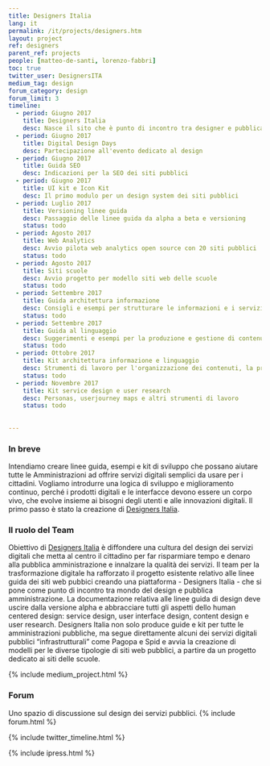 ```yaml
---
title: Designers Italia
lang: it
permalink: /it/projects/designers.htm
layout: project
ref: designers
parent_ref: projects
people: [matteo-de-santi, lorenzo-fabbri]
toc: true
twitter_user: DesignersITA
medium_tag: design
forum_category: design
forum_limit: 3
timeline:
  - period: Giugno 2017
    title: Designers Italia
    desc: Nasce il sito che è punto di incontro tra designer e pubblica amministrazione
  - period: Giugno 2017
    title: Digital Design Days
    desc: Partecipazione all'evento dedicato al design
  - period: Giugno 2017
    title: Guida SEO
    desc: Indicazioni per la SEO dei siti pubblici
  - period: Giugno 2017
    title: UI kit e Icon Kit
    desc: Il primo modulo per un design system dei siti pubblici
  - period: Luglio 2017
    title: Versioning linee guida
    desc: Passaggio delle linee guida da alpha a beta e versioning
    status: todo
  - period: Agosto 2017
    title: Web Analytics
    desc: Avvio pilota web analytics open source con 20 siti pubblici
    status: todo
  - period: Agosto 2017
    title: Siti scuole
    desc: Avvio progetto per modello siti web delle scuole
    status: todo
  - period: Settembre 2017
    title: Guida architettura informazione
    desc: Consigli e esempi per strutturare le informazioni e i servizi nei siti pubblici
    status: todo
  - period: Settembre 2017
    title: Guida al linguaggio
    desc: Suggerimenti e esempi per la produzione e gestione di contenuti sui siti pubblici
    status: todo
  - period: Ottobre 2017
    title: Kit architettura informazione e linguaggio
    desc: Strumenti di lavoro per l'organizzazione dei contenuti, la produzione di wireframe e prototipi
    status: todo
  - period: Novembre 2017
    title: Kit service design e user research
    desc: Personas, userjourney maps e altri strumenti di lavoro 
    status: todo
    
    
---
```



### In breve
Intendiamo creare linee guida, esempi e kit di sviluppo che possano aiutare tutte le Amministrazioni ad  offrire servizi digitali semplici da usare per i cittadini. Vogliamo introdurre una logica di sviluppo e miglioramento continuo, perché i prodotti digitali e le interfacce devono essere un corpo vivo, che evolve insieme ai bisogni degli utenti e alle innovazioni digitali. Il primo passo è stato la creazione di [Designers Italia](https://designers.italia.it).

### Il ruolo del Team
Obiettivo di [Designers Italia](https://designers.italia.it) è diffondere una cultura del design dei servizi digitali che metta al centro il cittadino per far risparmiare tempo e denaro alla pubblica amministrazione e innalzare la qualità dei servizi.
Il team per la trasformazione digitale ha rafforzato il progetto esistente relativo alle linee guida dei siti web pubbici creando una piattaforma - Designers Italia - che si pone come punto di incontro tra mondo del design e pubblica amministrazione. La documentazione relativa alle linee guida di design deve uscire dalla versione alpha e abbracciare tutti gli aspetti dello human centered design: service design, user interface design, content design e user research. 
Designers Italia non solo produce guide e kit per tutte le amministrazioni pubbliche, ma segue direttamente alcuni dei servizi digitali pubblici “infrastrutturali” come Pagopa e Spid e avvia la creazione di modelli per le diverse tipologie di siti web pubblici, a partire da un progetto dedicato ai siti delle scuole.


{% include medium_project.html %}

### Forum 

Uno spazio di discussione sul design dei servizi pubblici. 
{% include forum.html %}

{% include twitter_timeline.html %}

{% include ipress.html %}
<div id="content-ipress" data-key="01e87bed-f52e-4d6d-af32-c4ea59fd300a" data-lang="it" data-size="100" data-tag="9"></div>
<script type="text/javascript" src="/js/ipress.js"></script>

